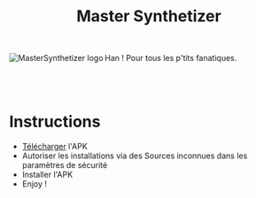 <h1 align="center">
  Master Synthetizer
</h1>
<br>

<img src="https://github.com/SebastienBenazet/MasterSynthetizer/blob/master/app/src/main/res/mipmap-xhdpi/ic_launcher.png"
 alt="MasterSynthetizer logo" title="Heenok" align="left" /> Han ! Pour tous les p'tits fanatiques.
<br>
<br>
<br>
<br>

# Instructions
- [Télécharger](https://github.com/SebastienBenazet/MasterSynthetizer/releases) l'APK
- Autoriser les installations via des Sources inconnues dans les paramètres de sécurité
- Installer l'APK
- Enjoy !

